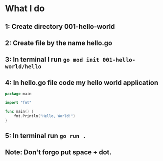 # What I do

## 1: Create directory 001-hello-world
## 2: Create file by the name hello.go
## 3: In terminal I run `go mod init 001-hello-world/hello`
## 4: In hello.go file code my hello world application
````hello.go
package main

import "fmt"

func main() {
    fmt.Println("Hello, World!")
}
````
## 5: In terminal run `go run .`
## Note: Don't forgo put space + dot.
